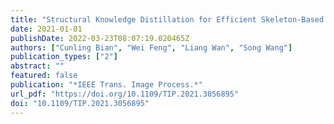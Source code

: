 ```yaml
---
title: "Structural Knowledge Distillation for Efficient Skeleton-Based Action Recognition"
date: 2021-01-01
publishDate: 2022-03-23T08:07:19.020465Z
authors: ["Cunling Bian", "Wei Feng", "Liang Wan", "Song Wang"]
publication_types: ["2"]
abstract: ""
featured: false
publication: "*IEEE Trans. Image Process.*"
url_pdf: "https://doi.org/10.1109/TIP.2021.3056895"
doi: "10.1109/TIP.2021.3056895"
---
```


